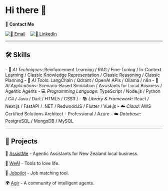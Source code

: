 # Hi there 👋

📧 **Contact Me**  

[![📧 Email](https://img.shields.io/badge/Email-steven.zg%40outlook.com-blue?style=flat-square&logo=microsoft-outlook)](mailto:steven.zg@outlook.com) &nbsp;&nbsp; [![💼 LinkedIn](https://img.shields.io/badge/LinkedIn-Stevenzg-blue?style=flat-square&logo=linkedin)](https://www.linkedin.com/in/stevenzg/)

---

## 🛠️ Skills
\- 🤖 _AI Techniques_: Reinforcement Learning / RAG / Fine-Tuning / In-Context Learning / Classic Knowledge Representation / Classic Reasoning / Classic Planning
\- 🤖 _AI Tools_: LangChain / Qdrant / OpenAI APIs / Ollama / n8n
\- 🤖 _AI Applications_: Scenario-Based Simulation / Assistants for Local Business / Agentic Agents
\- 💻 _Programming Language_: TypeScript / Node.js / Python / C# / Java / Dart / HTML5 / CSS3 /
\- 📚 _Library & Framework_: React / Next.js / FastAPI / .NET / RedwoodJS / Flutter / Vue.js
\- ☁️ _Cloud_: AWS Certified Solutions Architect - Professional / Azure
\- ☁️ _Database_: PostgreSQL / MongoDB / MySQL

---

## 🚀 Projects
🤖 [AssistMe](https://assistme.co.nz) - Agentic Assistants for New Zealand local business.  

🌟 [WeAI](https://weai.life) - Tools to love life.

🎯 [Jobpilot](https://jobpilot.co.nz) - Job matching tool.  

🌍 [Agir](https://agir.cc) - A community of intelligent agents.  


<!--
**stevenzg/stevenzg** is a ✨ _special_ ✨ repository because its `README.md` (this file) appears on your GitHub profile.

Here are some ideas to get you started:

- 🔭 I’m currently working on ...
- 🌱 I’m currently learning ...
- 👯 I’m looking to collaborate on ...
- 🤔 I’m looking for help with ...
- 💬 Ask me about ...
- 📫 How to reach me: ...
- 😄 Pronouns: ...
- ⚡ Fun fact: ...
-->

